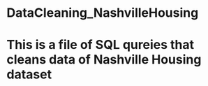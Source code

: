 # DataCleaning_NashvilleHousing
# This is a file of SQL qureies that cleans data of Nashville Housing dataset
